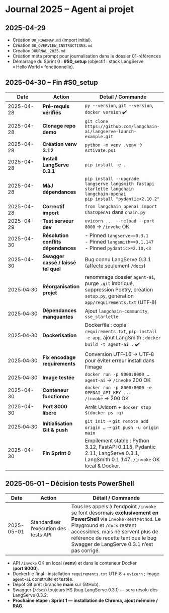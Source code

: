 # Journal 2025 – Agent ai projet
## 2025-04-29
- Création `00_ROADMAP.md` (import initial).
- Création `00_OVERVIEW_INSTRUCTIONS.md`
- Création `JOURNAL_2025.md`
- Création méta prompt pour journalisation dans le dossier 01-références
- Démarrage du Sprint 0 : **#S0_setup** (objectif : stack LangServe « Hello World » fonctionnelle).

## 2025-04-30 – Fin #S0_setup
| Date | Action | Détail / Commande |
|------|--------|------------------|
| 2025-04-28 |**Pré-requis vérifiés**|`py --version`, `git --version`, `docker version` ✔️|
| 2025-04-28 |**Clonage repo demo**|`git clone https://github.com/langchain-ai/langserve-launch-example.git`|
| 2025-04-28 |**Création venv 3.12**|`python -m venv .venv` → `Activate.ps1` |
| 2025-04-28 |**Install LangServe 0.3.1**|`pip install -e .`|
| 2025-04-28 |**MàJ dépendances**|`pip install --upgrade langserve langsmith fastapi starlette langchain langchain-openai`<br>`pip install "pydantic<2.10.2"`|
| 2025-04-28 |**Correctif import**|`from langchain_openai import ChatOpenAI` dans `chain.py`|
| 2025-04-29 |**Test serveur dev**|`uvicorn ... --reload --port 8000` → `/invoke` OK|
| 2025-04-30 |**Résolution conflits dépendances**| - Pinned `langserve==0.3.1`<br>- Pinned `langsmith==0.1.147`<br>- Pinned `pydantic>=2.10,<3`|
| 2025-04-30 |**Swagger cassé / laissé tel quel**|Bug connu LangServe 0.3.1 (affecte seulement `/docs`)|
| 2025‑04‑30 | **Réorganisation projet** | renommage dossier `agent-ai`, purge `.git` imbriqué, suppression Poetry, création `setup.py`, génération `app/requirements.txt` (UTF‑8) |
| 2025‑04‑30 | **Dépendances manquantes** | Ajout `langchain-community`, `sse_starlette` |
| 2025‑04‑30 | **Dockerisation** | Dockerfile : copie `requirements.txt`, `pip install -e app`, ajout LangSmith ; `docker build -t agent-ai .` ✔️ |
| 2025‑04‑30 | **Fix encodage requirements** | Conversion UTF‑16 → UTF‑8 pour éviter erreur install dans l’image |
| 2025‑04‑30 | **Image testée** | `docker run -p 9000:8000 … agent-ai` → `/invoke` 200 OK |
| 2025-04-30 |**Conteneur fonctionne**|`docker run -p 8000:8000 -e OPENAI_API_KEY ...`<br>`/invoke` → 200 OK|
| 2025-04-30 |**Port 8000 libéré**|Arrêt Uvicorn + `docker stop $(docker ps -q)`|
| 2025‑04‑30 | **Initialisation Git & push** | `git init` ➝ `git remote add origin …` ➝ `git push -u origin main` |
| 2025-04-30 |**Fin Sprint 0**|Empilement stable : Python 3.12, FastAPI 0.115, Pydantic 2.11, LangServe 0.3.1, LangSmith 0.1.147. `/invoke` OK local & Docker.|
## 2025-05-01 – Décision tests PowerShell
| Date        | Action                                    | Détail / Commande |
|-------------|-------------------------------------------|-------------------|
| 2025-05-01  | Standardiser l’exécution des tests API    | Tous les appels à l’endpoint `/invoke` se font désormais **exclusivement en PowerShell** via `Invoke-RestMethod`. Le Playground et `/docs` restent accessibles, mais ne servent plus de référence de recette tant que le bug Swagger de LangServe 0.3.1 n’est pas corrigé. |

- API `/invoke` OK en local (**venv**) et dans le conteneur Docker (**port 9000**).
- Dockerfile final : installation `requirements.txt` UTF‑8 + `uvicorn` ; image **`agent-ai`** construite et testée.
- Dépôt Git prêt (branche **main** sur GitHub).
- Swagger (`/docs`) toujours HS (bug LangServe 0.3.1) — sera résolu dès LangServe 0.3.2.
- **Prochaine étape : Sprint 1 — installation de Chroma, ajout mémoire / RAG.**




